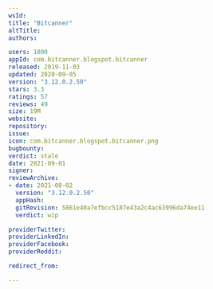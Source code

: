 ```yaml
---
wsId: 
title: "Bitcanner"
altTitle: 
authors:

users: 1000
appId: com.bitcanner.blogspot.bitcanner
released: 2019-11-03
updated: 2020-09-05
version: "3.12.0.2.50"
stars: 3.3
ratings: 57
reviews: 49
size: 19M
website: 
repository: 
issue: 
icon: com.bitcanner.blogspot.bitcanner.png
bugbounty: 
verdict: stale
date: 2021-09-01
signer: 
reviewArchive:
- date: 2021-08-02
  version: "3.12.0.2.50"
  appHash: 
  gitRevision: 5861e40a7efbcc5187e43a2c4ac63996da74ee11
  verdict: wip

providerTwitter: 
providerLinkedIn: 
providerFacebook: 
providerReddit: 

redirect_from:

---
```



